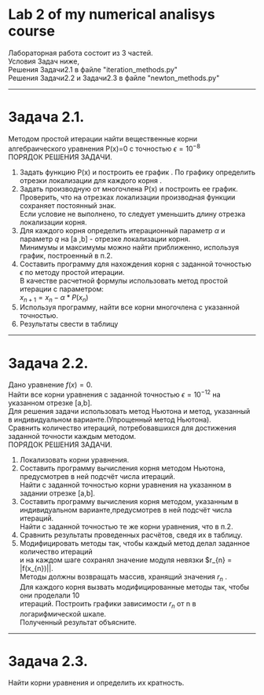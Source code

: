 # Lab 2 of my numerical analisys course

Лабораторная работа состоит из 3 частей.  
Условия Задач ниже,   
Решения Задачи2.1 в файле "iteration_methods.py"  
Решения Задачи2.2 и Задачи2.3 в файле "newton_methods.py"   
***
# Задача 2.1.   
Методом простой итерации найти вещественные корни алгебраического уравнения P(x)=0 с точностью $\epsilon = 10^{-8}$  
ПОРЯДОК РЕШЕНИЯ ЗАДАЧИ.  
1. Задать функцию P(x) и построить ее график . По графику определить отрезки локализации для
каждого корня .  
2. Задать производную от многочлена P(x) и построить ее график.    
Проверить, что на отрезках локализации производная функции сохраняет постоянный знак.   
Если условие не выполнено, то следует уменьшить длину отрезка локализации корня.    
3. Для каждого корня определить итерационный параметр $\alpha$ и параметр $q$ на [a ,b] - отрезке локализации корня.   
Минимумы и максимумы можно найти приближенно, используя график, построенный в п.2.    
4. Составить программу для нахождения корня с заданной точностью $\epsilon$ по методу простой итерации.  
В качестве расчетной формулы использовать метод простой итерации с параметром:  
$x_{n+1} = x_{n} - \alpha * P(x_{n})$  
5. Используя программу, найти все корни многочлена с указанной точностью.  
6. Результаты свести в таблицу   
***
# Задача 2.2.  
Дано уравнение $f(x) = 0$.  
Найти все корни уравнения с заданной точностью $\epsilon = 10^{-12}$ на указанном отрезке [a,b].   
Для решения задачи использовать метод Ньютона и метод, указанный в индивидуальном варианте.(Упрощенный метод Ньютона).     
Сравнить количество итераций, потребовавшихся для достижения заданной точности каждым методом.  
ПОРЯДОК РЕШЕНИЯ ЗАДАЧИ.  
1. Локализовать корни уравнения.    
2. Составить программу вычисления корня методом Ньютона, предусмотрев в ней подсчёт числа итераций.  
Найти с заданной точностью корни уравнения на указанном в задании отрезке [a,b].  
3. Составить программу вычисления корня методом, указанным в индивидуальном варианте,предусмотрев в ней подсчёт числа итераций.  
Найти с заданной точностью те же корни уравнения, что в п.2.
4. Сравнить результаты проведенных расчётов, сведя их в таблицу. 
5. Модифицировать методы так, чтобы каждый метод делал заданное количество итераций   
и на каждом шаге сохранял значение модуля невязки $r_{n} = |f(x_{n})||.   
Методы должны возвращать массив, хранящий значения $r_{n}$ .  
Для каждого корня вызвать модифицированные методы так, чтобы они проделали 10  
итераций. Построить графики зависимости $r_{n}$ от n в логарифмической шкале.  
Полученный результат объясните.  
***
# Задача 2.3.  
Найти корни уравнения и определить их кратность.